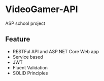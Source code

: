 # VideoGamer-API
ASP school project

## Feature

- RESTFul API and ASP.NET Core Web app
- Service based
- JWT
- Fluent Validation
- SOLID Principles
